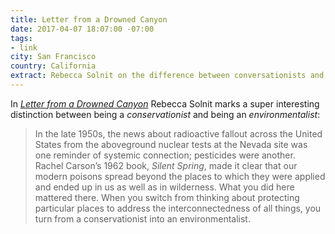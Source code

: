 ```yaml
---
title: Letter from a Drowned Canyon
date: 2017-04-07 18:07:00 -07:00
tags:
- link
city: San Francisco
country: California
extract: Rebecca Solnit on the difference between conversationists and environmentalists.
---
```


In *[Letter from a Drowned Canyon](https://story.californiasunday.com/drowned-canyon)* Rebecca Solnit marks a super interesting distinction between being a *conservationist* and being an *environmentalist*:

> In the late 1950s, the news about radioactive fallout across the United States from the aboveground nuclear tests at the Nevada site was one reminder of systemic connection; pesticides were another. Rachel Carson’s 1962 book, *Silent Spring*, made it clear that our modern poisons spread beyond the places to which they were applied and ended up in us as well as in wilderness. What you did here mattered there. When you switch from thinking about protecting particular places to address the interconnectedness of all things, you turn from a conservationist into an environmentalist.